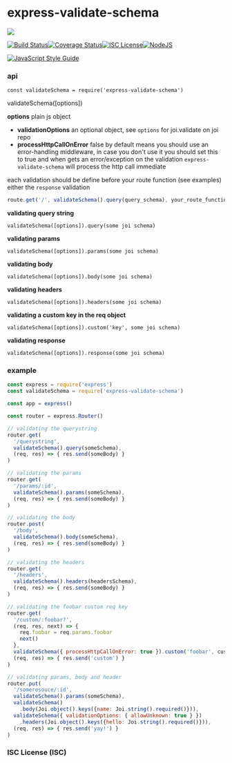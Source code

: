 # express-validate-schema



<a href="https://nodei.co/npm/express-validate-schema/"><img src="https://nodei.co/npm/express-validate-schema.png?downloads=true"></a>

[![Build Status](https://travis-ci.org/joaquimserafim/express-validate-schema.svg?branch=master)](https://travis-ci.org/joaquimserafim/express-validate-schema)[![Coverage Status](https://coveralls.io/repos/github/joaquimserafim/express-validate-schema/badge.svg?branch=master)](https://coveralls.io/github/joaquimserafim/express-validate-schema?branch=master)[![ISC License](https://img.shields.io/badge/license-ISC-blue.svg?style=flat-square)](https://github.com/joaquimserafim/express-validate-schema/blob/master/LICENSE)[![NodeJS](https://img.shields.io/badge/node-6.1.x-brightgreen.svg?style=flat-square)](https://github.com/joaquimserafim/express-validate-schema/blob/master/package.json#L55)

[![JavaScript Style Guide](https://cdn.rawgit.com/feross/standard/master/badge.svg)](https://github.com/feross/standard)


### api
`const validateSchema = require('express-validate-schema')`

validateSchema([options])

**options** plain js object
  - **validationOptions** an optional object, see `options` for joi.validate on joi repo
  - **processHttpCallOnError** false by default means you should use an error-handling middleware, in case you don't use it you should set this to true and when gets an error/exception on the validation `express-validate-schema` will process the http call immediate


each validation should be define before your route function (see examples) either the `response` validation

```js
route.get('/', validateSchema().query(query_schema), your_route_function)
```

**validating query string**

`validateSchema([options]).query(some joi schema)`

**validating params**

`validateSchema([options]).params(some joi schema)`

**validating body**

`validateSchema([options]).body(some joi schema)`

**validating headers**

`validateSchema([options]).headers(some joi schema)`

**validating a custom key in the req object**

`validateSchema([options]).custom('key', some joi schema)`

**validating response**

`validateSchema([options]).response(some joi schema)`



### example


```js
const express = require('express')
const validateSchema = require('express-validate-schema')

const app = express()

const router = express.Router()

// validating the querystring
router.get(
  '/querystring',
  validateSchema().query(someSchema),
  (req, res) => { res.send(someBody) }
)

// validating the params
router.get(
  '/params/:id',
  validateSchema().params(someSchema),
  (req, res) => { res.send(someBody) }
)

// validating the body
router.post(
  '/body',
  validateSchema().body(someSchema),
  (req, res) => { res.send(someBody) }
)

// validating the headers
router.get(
  '/headers',
  validateSchema().headers(headersSchema),
  (req, res) => { res.send(someBody) }
)

// validating the foobar custom req key
router.get(
  '/custom/:foobar?',
  (req, res, next) => {
    req.foobar = req.params.foobar
    next()
  },
  validateSchema({ processHttpCallOnError: true }).custom('foobar', customSchema),
  (req, res) => { res.send('custom') }
)

// validating params, body and header
router.put(
  '/someresouce/:id',
  validateSchema().params(someSchema),
  validateSchema()
    .body(Joi.object().keys({name: Joi.string().required()})),
  validateSchema({ validationOptions: { allowUnknown: true } })
    .headers(Joi.object().keys({hello: Joi.string().required()})),
  (req, res) => { res.send('yay!') }
)

```




### ISC License (ISC)
